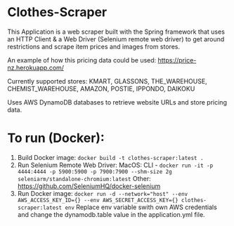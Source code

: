 # Clothes-Scraper

This Application is a web scraper built with the Spring framework that uses an HTTP Client & a Web Driver (Selenium remote web driver) to get around restrictions and scrape item prices and images from stores.

An example of how this pricing data could be used: https://price-nz.herokuapp.com/ 


Currently supported stores: KMART, GLASSONS, THE_WAREHOUSE, CHEMIST_WAREHOUSE, AMAZON, POSTIE, IPPONDO, DAIKOKU

Uses AWS DynamoDB databases to retrieve website URLs and store pricing data.

# To run (Docker):

1. Build Docker image: ```docker build -t clothes-scraper:latest .```
2. Run Selenium Remote Web Driver: 
    MacOS: CLI - ```docker run -it -p 4444:4444 -p 5900:5900 -p 7900:7900 --shm-size 2g seleniarm/standalone-chromium:latest```
    Other: https://github.com/SeleniumHQ/docker-selenium 
3. Run Docker image: ```docker run -d --network="host" --env AWS_ACCESS_KEY_ID={} --env AWS_SECRET_ACCESS_KEY={} clothes-scraper:latest env```
    Replace env variable swith own AWS credentials and change the dynamodb.table value in the application.yml file.
